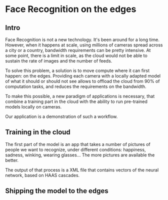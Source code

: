 # Face Recognition on the edges
## Intro

Face Recognition is not a new technology. It's been around for a long time. However, when it happens at scale, using millions of cameras spread across a city or a country, bandwidth requirements can be pretty intensive. At some point, there is a limit in scale, as the cloud would not be able to sustain the rate of images and the number of feeds. 

To solve this problem, a solution is to move compute where it can first happen: on the edges. Providing each camera with a locally adapted model of what it should or should not see allows to offload the cloud from 90% of computation tasks, and reduces the requirements on the bandwidth. 

To make this possible, a new paradigm of applications is necessary, that combine a training part in the cloud with the ability to run pre-trained models locally on cameras. 

Our application is a demonstration of such a workflow. 

## Training in the cloud

The first part of the model is an app that takes a number of pictures of people we want to recognize, under different conditions: happiness, sadness, winking, wearing glasses... The more pictures are available the better. 

The output of that process is a XML file that contains vectors of the neural network, based on HAAS cascades. 

## Shipping the model to the edges



